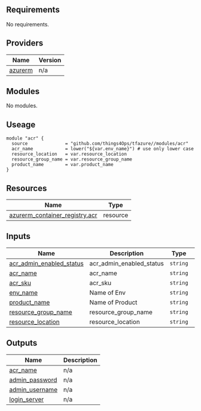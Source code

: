 ## Requirements

No requirements.

## Providers

| Name | Version |
|------|---------|
| <a name="provider_azurerm"></a> [azurerm](#provider\_azurerm) | n/a |

## Modules
No modules.

## Useage 
``` 
module "acr" {
  source              = "github.com/things4Ops/tfazure//modules/acr"
  acr_name            = lower("${var.env_name}") # use only lower case
  resource_location   = var.resource_location
  resource_group_name = var.resource_group_name
  product_name        = var.product_name
}
```

## Resources

| Name | Type |
|------|------|
| [azurerm_container_registry.acr](https://registry.terraform.io/providers/hashicorp/azurerm/latest/docs/resources/container_registry) | resource |

## Inputs

| Name | Description | Type | Default | Required |
|------|-------------|------|---------|:--------:|
| <a name="input_acr_admin_enabled_status"></a> [acr\_admin\_enabled\_status](#input\_acr\_admin\_enabled\_status) | acr\_admin\_enabled\_status | `string` | `"true"` | no |
| <a name="input_acr_name"></a> [acr\_name](#input\_acr\_name) | acr\_name | `string` | `"test"` | no |
| <a name="input_acr_sku"></a> [acr\_sku](#input\_acr\_sku) | acr\_sku | `string` | `"Basic"` | no |
| <a name="input_env_name"></a> [env\_name](#input\_env\_name) | Name of Env | `string` | `"test"` | no |
| <a name="input_product_name"></a> [product\_name](#input\_product\_name) | Name of Product | `string` | `"test"` | no |
| <a name="input_resource_group_name"></a> [resource\_group\_name](#input\_resource\_group\_name) | resource\_group\_name | `string` | `"PROD"` | no |
| <a name="input_resource_location"></a> [resource\_location](#input\_resource\_location) | resource\_location | `string` | `"eastus2"` | no |

## Outputs

| Name | Description |
|------|-------------|
| <a name="output_acr_name"></a> [acr\_name](#output\_acr\_name) | n/a |
| <a name="output_admin_password"></a> [admin\_password](#output\_admin\_password) | n/a |
| <a name="output_admin_username"></a> [admin\_username](#output\_admin\_username) | n/a |
| <a name="output_login_server"></a> [login\_server](#output\_login\_server) | n/a |
